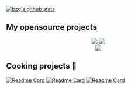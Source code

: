 [![bzg's github stats](https://github-readme-stats.vercel.app/api?username=garronej&title_color=fff&icon_color=8B959E&text_color=9f9f9f&bg_color=0E1217)](https://github.com/bzg/github-readme-stats)  

## My opensource projects

<p align="center">
    <a href="https://evt.land">
        <img src="https://user-images.githubusercontent.com/6702424/117705261-23fa8f00-b1cc-11eb-8b60-d963c0d006fc.png">
    </a>
    <a href="https://www.semasim.com">
        <img src="https://user-images.githubusercontent.com/6702424/117704805-928b1d00-b1cb-11eb-8009-e8f85659eb6e.png"> 
    </a>
    <br>
    <a href="https://thegraph.com">
        <img src="https://user-images.githubusercontent.com/6702424/117704806-928b1d00-b1cb-11eb-8130-7fa75cb6f82a.png"> 
    </a>
</p>

## Cooking projects 🍳

[![Readme Card](https://github-readme-stats.vercel.app/api/pin/?username=InseeFrLab&repo=onyxia-ui&show_owner=true&&title_color=58a6ff&icon_color=8B959E&text_color=9f9f9f&bg_color=0E1217)](https://github.com/InseeFrLab/onyxia-ui)
[![Readme Card](https://github-readme-stats.vercel.app/api/pin/?username=garronej&repo=powerhooks&&title_color=58a6ff&icon_color=8B959E&text_color=9f9f9f&bg_color=0E1217)](https://www.powerhooks.dev)
[![Readme Card](https://github-readme-stats.vercel.app/api/pin/?username=garronej&repo=tsafe&&title_color=58a6ff&icon_color=8B959E&text_color=9f9f9f&bg_color=0E1217)](https://github.com/garronej/tsafe)

